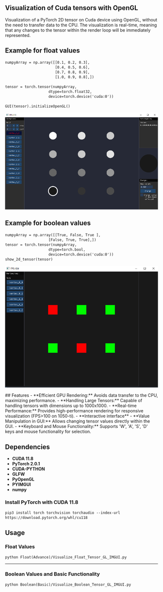 ## Visualization of Cuda tensors with OpenGL

Visualization of a PyTorch 2D tensor on Cuda device using OpenGL, without the need to transfer data to the CPU. The visualization is real-time, meaning that any changes to the tensor within the render loop will be immediately represented.

## Example for float values
    numpyArray = np.array([[0.1, 0.2, 0.3],
                           [0.4, 0.5, 0.6],
                           [0.7, 0.8, 0.9],
                           [1.0, 0.9, 0.8],])
                        
    tensor = torch.tensor(numpyArray,
                        dtype=torch.float32,
                        device=torch.device('cuda:0'))

    GUI(tensor).initializeOpenGL()
<p align="center">
    <img src="./FloatEX1.png" alt="drawing" />
</p>

## Example for boolean values
    numpyArray = np.array([[True, False, True ],
                        [False, True, True],])
    tensor = torch.tensor(numpyArray,
                        dtype=torch.bool,
                        device=torch.device('cuda:0'))
    show_2d_tensor(tensor)
<p align="center">
    <img src="./BoolEX1.png" alt="drawing" />
</p>
## Features
- **Efficient GPU Rendering:** Avoids data transfer to the CPU, maximizing performance. 
- **Handling Large Tensors:** Capable of handling tensors with dimensions up to 1000x1000.
- **Real-time Performance:** Provides high-performance rendering for responsive visualization (FPS>100 on 1050-ti).
- **Interactive interface**
- **Value Manipulation in GUI:** Allows changing tensor values directly within the GUI.
- **Keyboard and Mouse Functionality:** Supports 'W', 'A', 'S', 'D' keys and mouse functionality for selection.


## Dependencies
- **CUDA 11.8**
- **PyTorch 2.0.1**
- **CUDA-PYTHON**
- **GLFW**
- **PyOpenGL**
- **PYIMGUI**
- **numpy**

### Install PyTorch with CUDA 11.8
    pip3 install torch torchvision torchaudio --index-url https://download.pytorch.org/whl/cu118

## Usage

### Float Values
    python Float(Advance)/Visualize_Float_Tensor_GL_IMGUI.py

<hr>

### Boolean Values and Basic Functionality
    python Boolean(Basic)/Visualize_Boolean_Tensor_GL_IMGUI.py
